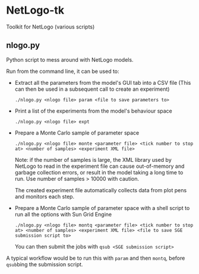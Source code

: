 # NetLogo-tk
Toolkit for NetLogo (various scripts)

## nlogo.py
Python script to mess around with NetLogo models.

Run from the command line, it can be used to:

* Extract all the parameters from the model's GUI tab into a CSV file (This can then be used in a subsequent call to create an experiment)

  `./nlogo.py <nlogo file> param <file to save parameters to>`

* Print a list of the experiments from the model's behaviour space

  `./nlogo.py <nlogo file> expt`

* Prepare a Monte Carlo sample of parameter space

  `./nlogo.py <nlogo file> monte <parameter file> <tick number to stop at> <number of samples> <experiment XML file>`

  Note: if the number of samples is large, the XML library used by NetLogo
  to read in the experiment file can cause out-of-memory and garbage
  collection errors, or result in the model taking a long time to run. Use
  number of samples > 10000 with caution.

  The created experiment file automatically collects data from plot pens
  and monitors each step.

* Prepare a Monte Carlo sample of parameter space with a shell script to
  run all the options with Sun Grid Engine

  `./nlogo.py <nlogo file> montq <parameter file> <tick number to stop at>
                                <number of samples> <experiment XML file>
                                <file to save SGE submission script to>`

  You can then submit the jobs with `qsub <SGE submission script>`

A typical workflow would be to run this with `param` and then `montq`, before
`qsub`bing the submission script. 

